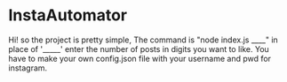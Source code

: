 # InstaAutomator
Hi! so the project is pretty simple, 
The command is "node index.js ____" in place of '_____'  enter the number of posts in digits you want to like.
You have to make your own config.json file with your username and pwd for instagram.
